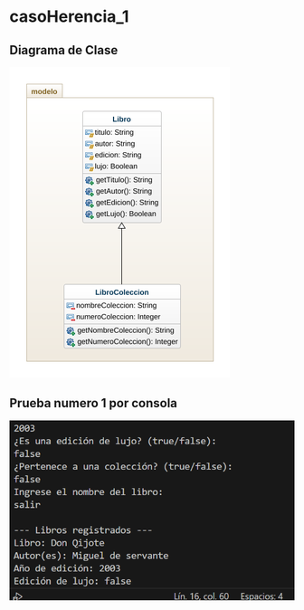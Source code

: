# casoHerencia_1
## Diagrama de Clase

!['Diagrama de clase'](diagrama1.png)
## Prueba numero 1 por consola

!['Prueba numero 1'](pruebaN1.png)
